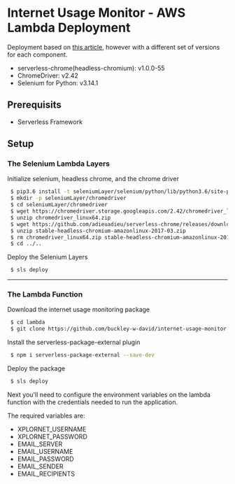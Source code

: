# Internet Usage Monitor - AWS Lambda Deployment

Deployment based on [this article](https://hackernoon.com/running-selenium-and-headless-chrome-on-aws-lambda-layers-python-3-6-bd810503c6c3), however with a different set of versions for each component.

 * serverless-chrome(headless-chromium): v1.0.0-55
 * ChromeDriver: v2.42
 * Selenium for Python: v3.14.1


## Prerequisits
 * Serverless Framework

## Setup

### The Selenium Lambda Layers

Initialize selenium, headless chrome, and the chrome driver
```bash
 $ pip3.6 install -t seleniumLayer/selenium/python/lib/python3.6/site-packages selenium==3.14.1
 $ mkdir -p seleniumLayer/chromedriver
 $ cd seleniumLayer/chromedriver
 $ wget https://chromedriver.storage.googleapis.com/2.42/chromedriver_linux64.zip
 $ unzip chromedriver_linux64.zip
 $ wget https://github.com/adieuadieu/serverless-chrome/releases/download/v1.0.0-55/stable-headless-chromium-amazonlinux-2017-03.zip
 $ unzip stable-headless-chromium-amazonlinux-2017-03.zip
 $ rm chromedriver_linux64.zip stable-headless-chromium-amazonlinux-2017-03.zip
 $ cd ../..
```

Deploy the Selenium Layers
```bash
 $ sls deploy
```

---

### The Lambda Function

Download the internet usage monitoring package
```bash
 $ cd lambda
 $ git clone https://github.com/buckley-w-david/internet-usage-monitor.git
```

Install the serverless-package-external plugin
```bash
 $ npm i serverless-package-external --save-dev
```

Deploy the package
```bash
 $ sls deploy
```

Next you'll need to configure the environment variables on the lambda function with the credentials needed to run the application.

The required variables are:
 * XPLORNET_USERNAME
 * XPLORNET_PASSWORD
 * EMAIL_SERVER
 * EMAIL_USERNAME
 * EMAIL_PASSWORD
 * EMAIL_SENDER
 * EMAIL_RECIPIENTS
